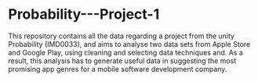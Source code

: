 # Probability---Project-1
This repository contains all the data regarding a project from the unity Probability (IMD0033), and aims to analyse two data sets from Apple Store and Google Play, using cleaning and selecting data techniques and. As a result, this analysis has to generate useful data in suggesting the most promising app genres for a mobile software development company.
